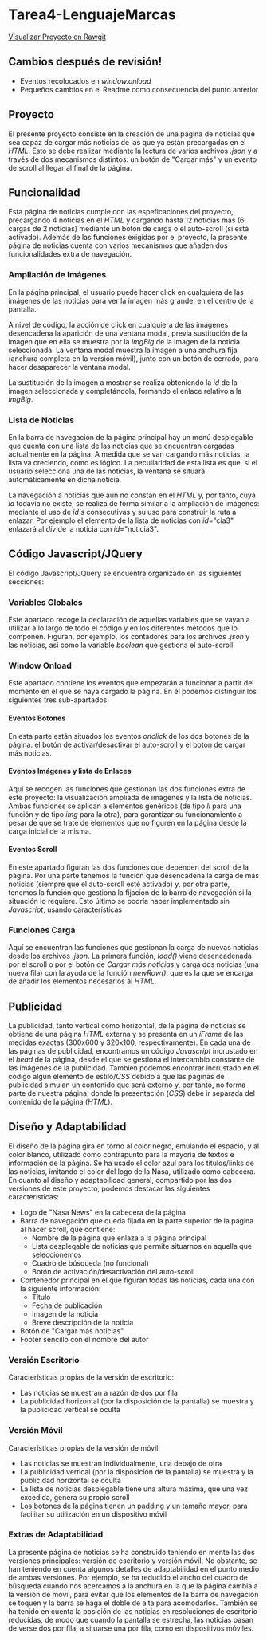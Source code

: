 # Tarea4-LenguajeMarcas

[Visualizar Proyecto en Rawgit](https://rawgit.com/shamshir/Tarea4-LenguajeMarcas/master/news.html)

## Cambios después de revisión!
- Eventos recolocados en *window.onload*
- Pequeños cambios en el Readme como consecuencia del punto anterior
## Proyecto
El presente proyecto consiste en la creación de una página de noticias que sea capaz de cargar más noticias de las que ya están precargadas en el *HTML*. Esto se debe realizar mediante la lectura de varios archivos *.json* y a través de dos mecanismos distintos: un botón de "Cargar más" y un evento de scroll al llegar al final de la página.
## Funcionalidad
Esta página de noticias cumple con las espeficaciones del proyecto, precargando 4 noticias en el *HTML* y cargando hasta 12 noticias más (6 cargas de 2 noticias) mediante un botón de carga o el auto-scroll (si está activado).
Además de las funciones exigidas por el proyecto, la presente página de noticias cuenta con varios mecanismos que añaden dos funcionalidades extra de navegación.
### Ampliación de Imágenes
En la página principal, el usuario puede hacer click en cualquiera de las imágenes de las noticias para ver la imagen más grande, en el centro de la pantalla.

A nivel de código, la acción de click en cualquiera de las imágenes desencadena la aparición de una ventana modal, previa sustitución de la imagen que en ella se muestra por la *imgBig* de la imagen de la noticia seleccionada. La ventana modal muestra la imagen a una anchura fija (anchura completa en la versión móvil), junto con un botón de cerrado, para hacer desaparecer la ventana modal.

La sustitución de la imagen a mostrar se realiza obteniendo la *id* de la imagen seleccionada y completándola, formando el enlace relativo a la *imgBig*.
### Lista de Noticias
En la barra de navegación de la página principal hay un menú desplegable que cuenta con una lista de las noticias que se encuentran cargadas actualmente en la página. A medida que se van cargando más noticias, la lista va creciendo, como es lógico. La peculiaridad de esta lista es que, si el usuario selecciona una de las noticias, la ventana se situará automáticamente en dicha noticia.

La navegación a noticias que aún no constan en el *HTML* y, por tanto, cuya *id* todavía no existe, se realiza de forma similar a la ampliación de imágenes: mediante el uso de *id's* consecutivas y su uso para construir la ruta a enlazar. Por ejemplo el elemento de la lista de noticias con *id*="cia3" enlazará al *div* de la noticia con *id*="noticia3".
## Código Javascript/JQuery
El código Javascript/JQuery se encuentra organizado en las siguientes secciones:
### Variables Globales
Este apartado recoge la declaración de aquellas variables que se vayan a utilizar a lo largo de todo el código y en los diferentes métodos que lo componen. Figuran, por ejemplo, los contadores para los archivos *.json* y las noticias, así como la variable *boolean* que gestiona el auto-scroll.
### Window Onload
Este apartado contiene los eventos que empezarán a funcionar a partir del momento en el que se haya cargado la página. En él podemos distinguir los siguientes tres sub-apartados:
#### Eventos Botones
En esta parte están situados los eventos *onclick* de los dos botones de la página: el botón de activar/desactivar el auto-scroll y el botón de cargar más noticias.
#### Eventos Imágenes y lista de Enlaces
Aquí se recogen las funciones que gestionan las dos funciones extra de este proyecto: la visualización ampliada de imágenes y la lista de noticias. Ambas funciones se aplican a elementos genéricos (de tipo *li* para una función y de tipo *img* para la otra), para garantizar su funcionamiento a pesar de que se trate de elementos que no figuren en la página desde la carga inicial de la misma.
#### Eventos Scroll
En este apartado figuran las dos funciones que dependen del scroll de la página. Por una parte tenemos la función que desencadena la carga de más noticias (siempre que el auto-scroll esté activado) y, por otra parte, tenemos la función que gestiona la fijación de la barra de navegación si la situación lo requiere. Esto último se podría haber implementado sin *Javascript*, usando características 
### Funciones Carga
Aquí se encuentran las funciones que gestionan la carga de nuevas noticias desde los archivos *.json*. La primera función, *load()* viene desencadenada por el scroll o por el botón de *Cargar más noticias* y carga dos noticias (una nueva fila) con la ayuda de la función *newRow()*, que es la que se encarga de añadir los elementos necesarios al *HTML*.
## Publicidad
La publicidad, tanto vertical como horizontal, de la página de noticias se obtiene de una página *HTML* externa y se presenta en un *iFrame* de las medidas exactas (300x600 y 320x100, respectivamente). En cada una de las páginas de publicidad, encontramos un código *Javascript* incrustado en el *head* de la página, desde el que se gestiona el intercambio constante de las imágenes de la publicidad. También podemos encontrar incrustado en el código algún elemento de estilo/*CSS* debido a que las páginas de publicidad simulan un contenido que será externo y, por tanto, no forma parte de nuestra página, donde la presentación (*CSS*) debe ir separada del contenido de la página (*HTML*).
## Diseño y Adaptabilidad
El diseño de la página gira en torno al color negro, emulando el espacio, y al color blanco, utilizado como contrapunto para la mayoría de textos e información de la página. Se ha usado el color azul para los títulos/links de las noticias, imitando el color del logo de la Nasa, utilizado como cabecera.
En cuanto al diseño y adaptabilidad general, compartido por las dos versiones de este proyecto, podemos destacar las siguientes características:

- Logo de "Nasa News" en la cabecera de la página
- Barra de navegación que queda fijada en la parte superior de la página al hacer scroll, que contiene:
  - Nombre de la página que enlaza a la página principal
  - Lista desplegable de noticias que permite situarnos en aquella que seleccionemos
  - Cuadro de búsqueda (no funcional)
  - Botón de activación/desactivación del auto-scroll
- Contenedor principal en el que figuran todas las noticias, cada una con la siguiente información:
  - Título
  - Fecha de publicación
  - Imagen de la noticia
  - Breve descripción de la noticia
- Botón de "Cargar más noticias"
- Footer sencillo con el nombre del autor
### Versión Escritorio
Características propias de la versión de escritorio:

- Las noticias se muestran a razón de dos por fila
- La publicidad horizontal (por la disposición de la pantalla) se muestra y la publicidad vertical se oculta
### Versión Móvil
Características propias de la versión de móvil:

- Las noticias se muestran individualmente, una debajo de otra
- La publicidad vertical (por la disposición de la pantalla) se muestra y la publicidad horizontal se oculta
- La lista de noticias desplegable tiene una altura máxima, que una vez excedida, genera su propio scroll
- Los botones de la página tienen un padding y un tamaño mayor, para facilitar su utilización en un dispositivo móvil
### Extras de Adaptabilidad
La presente página de noticias se ha construido teniendo en mente las dos versiones principales: versión de escritorio y versión móvil. No obstante, se han teniendo en cuenta algunos detalles de adaptabilidad en el punto medio de ambas versiones. Por ejemplo, se ha reducido el ancho del cuadro de búsqueda cuando nos acercamos a la anchura en la que la página cambia a la versión de móvil, para evitar que los elementos de la barra de navegación se toquen y la barra se haga el doble de alta para acomodarlos. También se ha tenido en cuenta la posición de las noticias en resoluciones de escritorio reducidas, de modo que cuando la pantalla se estrecha, las noticias pasan de verse dos por fila, a situarse una por fila, como en dispositivos móviles.
